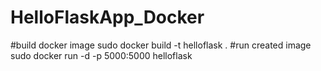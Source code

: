 # HelloFlaskApp_Docker

#build docker image
sudo docker build -t helloflask .
#run created image
sudo docker run -d -p 5000:5000 helloflask
